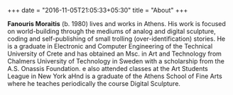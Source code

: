 +++
date = "2016-11-05T21:05:33+05:30"
title = "About"
+++
 
<!-- A minimal, responsive and light theme for Hugo inspired by Linux console. 

![Console](https://github.com/mrmierzejewski/hugo-theme-console/blob/master/images/preview.png?raw=true) -->



**Fanouris Moraitis** (b. 1980) lives and works in Athens. His work
    is focused on world-building through the mediums of analog and
    digital sculpture, coding and self-publishing of small trolling
    (over-identification) stories. He is a graduate in Electronic and
    Computer Engineering of the Technical University of Crete and
    has obtained an Msc. in Art and Technology from Chalmers University
    of Technology in Sweden with a scholarship from the A.S. Onassis
    Foundation. e also attended classes at the Art Students League
    in New York aHnd is a graduate of the Athens School of Fine
    Arts where he teaches periodically the course Digital Sculpture.
<!-- ## Installation

```
$ mkdir themes
$ cd themes
$ git submodule add https://github.com/mrmierzejewski/hugo-theme-console.git hugo-theme-console
```
    
See the [Hugo documentation](https://gohugo.io/themes/installing/) for more information.

## Configuration

Set theme parameter in your config file:

```
theme = "hugo-theme-console"
```

## License

Copyright © 2020 [Marcin Mierzejewski](https://mrmierzejewski.com/)

The theme is released under the MIT License. Check the [original theme license](https://github.com/panr/hugo-theme-terminal/blob/master/LICENSE.md) for additional licensing information.
 -->